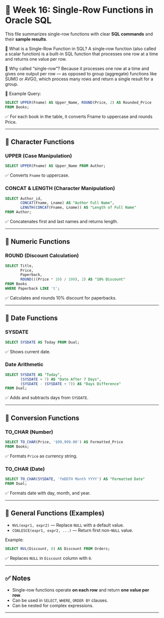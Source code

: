# 📄 Week 16: Single-Row Functions in Oracle SQL

This file summarizes single-row functions with clear **SQL commands** and their **sample results**.

🔷 What is a Single-Row Function in SQL?
A single-row function (also called a scalar function) is a built-in SQL function that processes one row at a time and returns one value per row.

🧾 Why called “single-row”?
Because it processes one row at a time and gives one output per row — as opposed to group (aggregate) functions like SUM() or AVG(), which process many rows and return a single result for a group.

🔷 Example Query:
```sql
SELECT UPPER(Fname) AS Upper_Name, ROUND(Price, 2) AS Rounded_Price
FROM Books;
```
✅ For each book in the table, it converts Fname to uppercase and rounds Price.


---

## 🔷 Character Functions

### UPPER (Case Manipulation)
```sql
SELECT UPPER(Fname) AS Upper_Name FROM Author;
```
✅ Converts `Fname` to uppercase.

### CONCAT & LENGTH (Character Manipulation)
```sql
SELECT Author_id,
       CONCAT(Fname, Lname) AS "Author Full Name",
       LENGTH(CONCAT(Fname, Lname)) AS "Length of Full Name"
FROM Author;
```
✅ Concatenates first and last names and returns length.

---

## 🔷 Numeric Functions

### ROUND (Discount Calculation)
```sql
SELECT Title,
       Price,
       Paperback,
       ROUND(((Price * 10) / 100), 2) AS "10% Discount"
FROM Books
WHERE Paperback LIKE 't';
```
✅ Calculates and rounds 10% discount for paperbacks.

---

## 🔷 Date Functions

### SYSDATE
```sql
SELECT SYSDATE AS Today FROM Dual;
```
✅ Shows current date.

### Date Arithmetic
```sql
SELECT SYSDATE AS "Today",
       (SYSDATE + 7) AS "Date After 7 Days",
       (SYSDATE - (SYSDATE + 7)) AS "Days Difference"
FROM Dual;
```
✅ Adds and subtracts days from `SYSDATE`.

---

## 🔷 Conversion Functions

### TO_CHAR (Number)
```sql
SELECT TO_CHAR(Price, '$99,999.00') AS Formatted_Price
FROM Books;
```
✅ Formats `Price` as currency string.

### TO_CHAR (Date)
```sql
SELECT TO_CHAR(SYSDATE, 'fmDDTH Month YYYY') AS "Formatted Date"
FROM Dual;
```
✅ Formats date with day, month, and year.

---

## 🔷 General Functions (Examples)
- `NVL(expr1, expr2)` — Replace `NULL` with a default value.
- `COALESCE(expr1, expr2, ...)` — Return first non-`NULL` value.

Example:
```sql
SELECT NVL(Discount, 0) AS Discount FROM Orders;
```
✅ Replaces `NULL` in `Discount` column with `0`.

---

## ✅ Notes
- Single-row functions operate **on each row** and return **one value per row**.
- Can be used in `SELECT`, `WHERE`, `ORDER BY` clauses.
- Can be nested for complex expressions.

---


